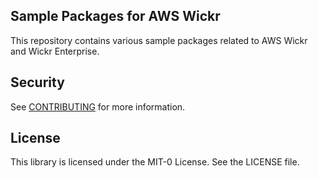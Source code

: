## Sample Packages for AWS Wickr

This repository contains various sample packages related to AWS Wickr and Wickr Enterprise.

## Security

See [CONTRIBUTING](CONTRIBUTING.md#security-issue-notifications) for more information.

## License

This library is licensed under the MIT-0 License. See the LICENSE file.

